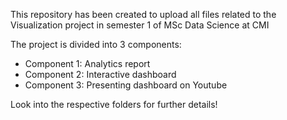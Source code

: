 This repository has been created to upload all files related to the Visualization project in semester 1 of MSc Data Science at CMI

The project is divided into 3 components:
- Component 1: Analytics report
- Component 2: Interactive dashboard
- Component 3: Presenting dashboard on Youtube

Look into the respective folders for further details!
